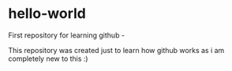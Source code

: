 # hello-world

First repository for learning github -

This repository was created just to learn how github works as i am completely new to this :)
